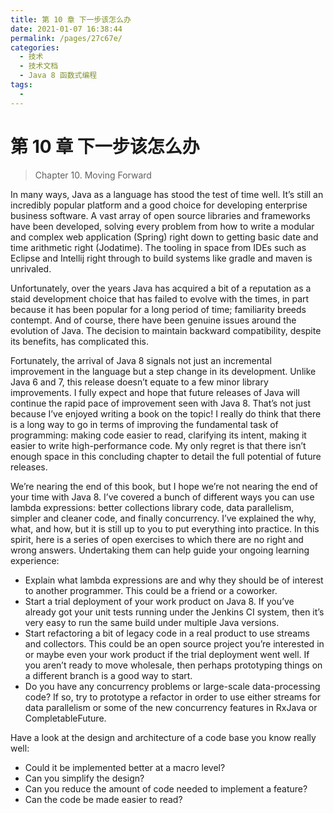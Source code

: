 ```yaml
---
title: 第 10 章 下一步该怎么办
date: 2021-01-07 16:38:44
permalink: /pages/27c67e/
categories:
  - 技术
  - 技术文档
  - Java 8 函数式编程
tags:
  - 
---
```

# 第 10 章 下一步该怎么办

> Chapter 10. Moving Forward

In many ways, Java as a language has stood the test of time well. It’s still an incredibly popular platform and a good choice for developing enterprise business software. A vast array of open source libraries and frameworks have been developed, solving every problem from how to write a modular and complex web application (Spring) right down to getting basic date and time arithmetic right (Jodatime). The tooling in space from IDEs such as Eclipse and Intellij right through to build systems like gradle and maven is unrivaled.

Unfortunately, over the years Java has acquired a bit of a reputation as a staid development choice that has failed to evolve with the times, in part because it has been popular for a long period of time; familiarity breeds contempt. And of course, there have been genuine issues around the evolution of Java. The decision to maintain backward compatibility, despite its benefits, has complicated this.

Fortunately, the arrival of Java 8 signals not just an incremental improvement in the language but a step change in its development. Unlike Java 6 and 7, this release doesn’t equate to a few minor library improvements. I fully expect and hope that future releases of Java will continue the rapid pace of improvement seen with Java 8. That’s not just because I’ve enjoyed writing a book on the topic! I really do think that there is a long way to go in terms of improving the fundamental task of programming: making code easier to read, clarifying its intent, making it easier to write high-performance code. My only regret is that there isn’t enough space in this concluding chapter to detail the full potential of future releases.

We’re nearing the end of this book, but I hope we’re not nearing the end of your time with Java 8. I’ve covered a bunch of different ways you can use lambda expressions: better collections library code, data parallelism, simpler and cleaner code, and finally concurrency. I’ve explained the why, what, and how, but it is still up to you to put everything into practice. In this spirit, here is a series of open exercises to which there are no right and wrong answers. Undertaking them can help guide your ongoing learning experience:

- Explain what lambda expressions are and why they should be of interest to another programmer. This could be a friend or a coworker.
- Start a trial deployment of your work product on Java 8. If you’ve already got your unit tests running under the Jenkins CI system, then it’s very easy to run the same build under multiple Java versions.
- Start refactoring a bit of legacy code in a real product to use streams and collectors. This could be an open source project you’re interested in or maybe even your work product if the trial deployment went well. If you aren’t ready to move wholesale, then perhaps prototyping things on a different branch is a good way to start.
- Do you have any concurrency problems or large-scale data-processing code? If so, try to prototype a refactor in order to use either streams for data parallelism or some of the new concurrency features in RxJava or CompletableFuture.

Have a look at the design and architecture of a code base you know really well:

- Could it be implemented better at a macro level?
- Can you simplify the design?
- Can you reduce the amount of code needed to implement a feature?
- Can the code be made easier to read?
